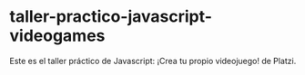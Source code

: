 # taller-practico-javascript-videogames
Este es el taller práctico de Javascript: ¡Crea tu propio videojuego! de Platzi.



